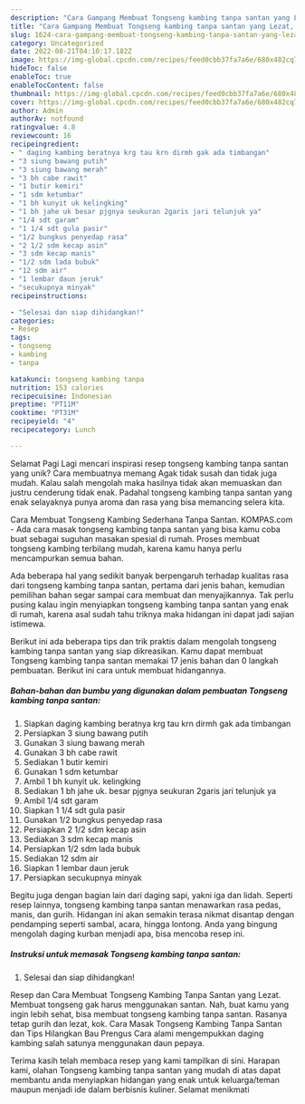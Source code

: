 ```yaml
---
description: "Cara Gampang Membuat Tongseng kambing tanpa santan yang Lezat, Enak"
title: "Cara Gampang Membuat Tongseng kambing tanpa santan yang Lezat, Enak"
slug: 1624-cara-gampang-membuat-tongseng-kambing-tanpa-santan-yang-lezat-enak
category: Uncategorized
date: 2022-08-21T04:10:17.182Z
image: https://img-global.cpcdn.com/recipes/feed0cbb37fa7a6e/680x482cq70/tongseng-kambing-tanpa-santan-foto-resep-utama.jpg
hideToc: false
enableToc: true
enableTocContent: false
thumbnail: https://img-global.cpcdn.com/recipes/feed0cbb37fa7a6e/680x482cq70/tongseng-kambing-tanpa-santan-foto-resep-utama.jpg
cover: https://img-global.cpcdn.com/recipes/feed0cbb37fa7a6e/680x482cq70/tongseng-kambing-tanpa-santan-foto-resep-utama.jpg
author: Admin
authorAv: notfound
ratingvalue: 4.8
reviewcount: 16
recipeingredient:
- " daging kambing beratnya krg tau krn dirmh gak ada timbangan"
- "3 siung bawang putih"
- "3 siung bawang merah"
- "3 bh cabe rawit"
- "1 butir kemiri"
- "1 sdm ketumbar"
- "1 bh kunyit uk kelingking"
- "1 bh jahe uk besar pjgnya seukuran 2garis jari telunjuk ya"
- "1/4 sdt garam"
- "1 1/4 sdt gula pasir"
- "1/2 bungkus penyedap rasa"
- "2 1/2 sdm kecap asin"
- "3 sdm kecap manis"
- "1/2 sdm lada bubuk"
- "12 sdm air"
- "1 lembar daun jeruk"
- "secukupnya minyak"
recipeinstructions:

- "Selesai dan siap dihidangkan!"
categories:
- Resep
tags:
- tongseng
- kambing
- tanpa

katakunci: tongseng kambing tanpa 
nutrition: 153 calories
recipecuisine: Indonesian
preptime: "PT11M"
cooktime: "PT31M"
recipeyield: "4"
recipecategory: Lunch

---
```



Selamat Pagi Lagi mencari inspirasi resep tongseng kambing tanpa santan yang unik? Cara membuatnya memang Agak tidak susah dan tidak juga mudah. Kalau salah mengolah maka hasilnya tidak akan memuaskan dan justru cenderung tidak enak. Padahal tongseng kambing tanpa santan yang enak selayaknya punya aroma dan rasa yang bisa memancing selera kita.


Cara Membuat Tongseng Kambing Sederhana Tanpa Santan. KOMPAS.com - Ada cara masak tongseng kambing tanpa santan yang bisa kamu coba buat sebagai suguhan masakan spesial di rumah. Proses membuat tongseng kambing terbilang mudah, karena kamu hanya perlu mencampurkan semua bahan.

Ada beberapa hal yang sedikit banyak berpengaruh terhadap kualitas rasa dari tongseng kambing tanpa santan, pertama dari jenis bahan, kemudian pemilihan bahan segar sampai cara membuat dan menyajikannya. Tak perlu pusing kalau ingin menyiapkan tongseng kambing tanpa santan yang enak di rumah, karena asal sudah tahu triknya maka hidangan ini dapat jadi sajian istimewa.


Berikut ini ada beberapa tips dan trik praktis dalam mengolah tongseng kambing tanpa santan yang siap dikreasikan. Kamu dapat membuat Tongseng kambing tanpa santan memakai 17 jenis bahan dan 0 langkah pembuatan. Berikut ini cara untuk membuat hidangannya.

<!--inarticleads1-->

##### Bahan-bahan dan bumbu yang digunakan dalam pembuatan Tongseng kambing tanpa santan:

1. Siapkan  daging kambing beratnya krg tau krn dirmh gak ada timbangan
1. Persiapkan 3 siung bawang putih
1. Gunakan 3 siung bawang merah
1. Gunakan 3 bh cabe rawit
1. Sediakan 1 butir kemiri
1. Gunakan 1 sdm ketumbar
1. Ambil 1 bh kunyit uk. kelingking
1. Sediakan 1 bh jahe uk. besar pjgnya seukuran 2garis jari telunjuk ya
1. Ambil 1/4 sdt garam
1. Siapkan 1 1/4 sdt gula pasir
1. Gunakan 1/2 bungkus penyedap rasa
1. Persiapkan 2 1/2 sdm kecap asin
1. Sediakan 3 sdm kecap manis
1. Persiapkan 1/2 sdm lada bubuk
1. Sediakan 12 sdm air
1. Siapkan 1 lembar daun jeruk
1. Persiapkan secukupnya minyak


Begitu juga dengan bagian lain dari daging sapi, yakni iga dan lidah. Seperti resep lainnya, tongseng kambing tanpa santan menawarkan rasa pedas, manis, dan gurih. Hidangan ini akan semakin terasa nikmat disantap dengan pendamping seperti sambal, acara, hingga lontong. Anda yang bingung mengolah daging kurban menjadi apa, bisa mencoba resep ini. 

<!--inarticleads2-->

##### Instruksi untuk memasak Tongseng kambing tanpa santan:


1. Selesai dan siap dihidangkan!

Resep dan Cara Membuat Tongseng Kambing Tanpa Santan yang Lezat. Membuat tongseng gak harus menggunakan santan. Nah, buat kamu yang ingin lebih sehat, bisa membuat tongseng kambing tanpa santan. Rasanya tetap gurih dan lezat, kok. Cara Masak Tongseng Kambing Tanpa Santan dan Tips Hilangkan Bau Prengus Cara alami mengempukkan daging kambing salah satunya menggunakan daun pepaya. 

Terima kasih telah membaca resep yang kami tampilkan di sini. Harapan kami, olahan Tongseng kambing tanpa santan yang mudah di atas dapat membantu anda menyiapkan hidangan yang enak untuk keluarga/teman maupun menjadi ide dalam berbisnis kuliner. Selamat menikmati

